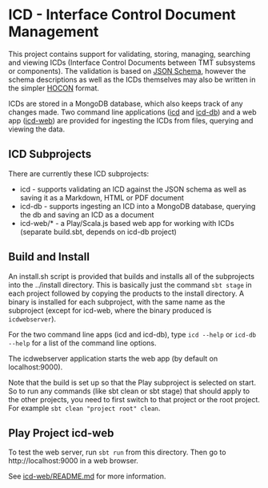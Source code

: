 ICD - Interface Control Document Management
===========================================

This project contains support for validating, storing, managing, 
searching and viewing ICDs (Interface Control Documents between TMT subsystems or components).
The validation is based on [JSON Schema](http://json-schema.org/),
however the schema descriptions as well as the ICDs themselves may also be written in
the simpler [HOCON](https://github.com/typesafehub/config/blob/master/HOCON.md) format.

ICDs are stored in a MongoDB database, which also keeps track of any changes made.
Two command line applications ([icd](icd) and [icd-db](icd-db)) and a web app ([icd-web](icd-web)) 
are provided for ingesting the ICDs from files, querying and viewing the data.

ICD Subprojects
---------------

There are currently these ICD subprojects:

* icd - supports validating an ICD against the JSON schema as well as saving it as a Markdown, HTML or PDF document
* icd-db - supports ingesting an ICD into a MongoDB database, querying the db and saving an ICD as a document
* icd-web/* - a Play/Scala.js based web app for working with ICDs (separate build.sbt, depends on icd-db project)

Build and Install
-----------------

An install.sh script is provided that builds and installs all of the subprojects into the ../install directory.
This is basically just the command `sbt stage` in each project followed by copying the products to the
install directory. A binary is installed for each subproject, with the same name as the subproject
(except for icd-web, where the binary produced is `icdwebserver`).

For the two command line apps (icd and icd-db), type `icd --help` or `icd-db --help` for a list of the 
command line options.

The icdwebserver application starts the web app (by default on localhost:9000).

Note that the build is set up so that the Play subproject is selected on start.
So to run any commands (like sbt clean or sbt stage) that should apply to the other projects,
you need to first switch to that project or the root project. For example `sbt clean "project root" clean`. 

Play Project icd-web
--------------------

To test the web server, run `sbt run` from this directory.
Then go to http://localhost:9000 in a web browser.

See [icd-web/README.md](icd-web/README.md) for more information.






